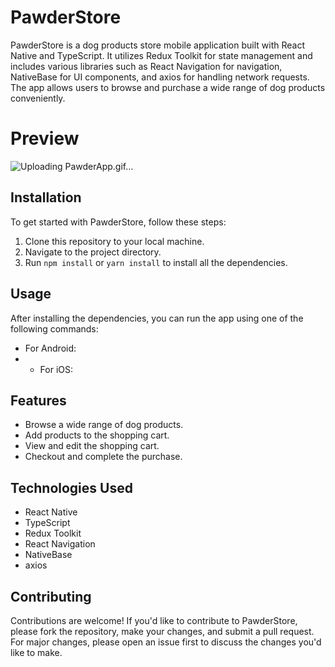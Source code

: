 # PawderStore
PawderStore is a dog products store mobile application built with React Native and TypeScript. It utilizes Redux Toolkit for state management and includes various libraries such as React Navigation for navigation, NativeBase for UI components, and axios for handling network requests. The app allows users to browse and purchase a wide range of dog products conveniently.
# Preview

![Uploading PawderApp.gif…]()


## Installation

To get started with PawderStore, follow these steps:

1. Clone this repository to your local machine.
2. Navigate to the project directory.
3. Run `npm install` or `yarn install` to install all the dependencies.

## Usage

After installing the dependencies, you can run the app using one of the following commands:

- For Android:
- - For iOS:

## Features

- Browse a wide range of dog products.
- Add products to the shopping cart.
- View and edit the shopping cart.
- Checkout and complete the purchase.

## Technologies Used

- React Native
- TypeScript
- Redux Toolkit
- React Navigation
- NativeBase
- axios

## Contributing

Contributions are welcome! If you'd like to contribute to PawderStore, please fork the repository, make your changes, and submit a pull request. For major changes, please open an issue first to discuss the changes you'd like to make.




